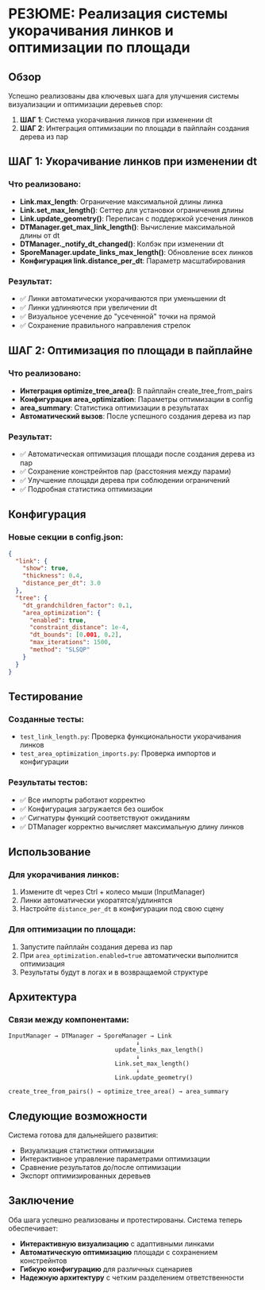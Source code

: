# РЕЗЮМЕ: Реализация системы укорачивания линков и оптимизации по площади

## Обзор
Успешно реализованы два ключевых шага для улучшения системы визуализации и оптимизации деревьев спор:

1. **ШАГ 1**: Система укорачивания линков при изменении dt
2. **ШАГ 2**: Интеграция оптимизации по площади в пайплайн создания дерева из пар

## ШАГ 1: Укорачивание линков при изменении dt

### Что реализовано:
- **Link.max_length**: Ограничение максимальной длины линка
- **Link.set_max_length()**: Сеттер для установки ограничения длины
- **Link.update_geometry()**: Переписан с поддержкой усечения линков
- **DTManager.get_max_link_length()**: Вычисление максимальной длины от dt
- **DTManager._notify_dt_changed()**: Колбэк при изменении dt
- **SporeManager.update_links_max_length()**: Обновление всех линков
- **Конфигурация link.distance_per_dt**: Параметр масштабирования

### Результат:
- ✅ Линки автоматически укорачиваются при уменьшении dt
- ✅ Линки удлиняются при увеличении dt
- ✅ Визуальное усечение до "усеченной" точки на прямой
- ✅ Сохранение правильного направления стрелок

## ШАГ 2: Оптимизация по площади в пайплайне

### Что реализовано:
- **Интеграция optimize_tree_area()**: В пайплайн create_tree_from_pairs
- **Конфигурация area_optimization**: Параметры оптимизации в config
- **area_summary**: Статистика оптимизации в результатах
- **Автоматический вызов**: После успешного создания дерева из пар

### Результат:
- ✅ Автоматическая оптимизация площади после создания дерева из пар
- ✅ Сохранение констрейнтов пар (расстояния между парами)
- ✅ Улучшение площади дерева при соблюдении ограничений
- ✅ Подробная статистика оптимизации

## Конфигурация

### Новые секции в config.json:

```json
{
  "link": {
    "show": true,
    "thickness": 0.4,
    "distance_per_dt": 3.0
  },
  "tree": {
    "dt_grandchildren_factor": 0.1,
    "area_optimization": {
      "enabled": true,
      "constraint_distance": 1e-4,
      "dt_bounds": [0.001, 0.2],
      "max_iterations": 1500,
      "method": "SLSQP"
    }
  }
}
```

## Тестирование

### Созданные тесты:
- `test_link_length.py`: Проверка функциональности укорачивания линков
- `test_area_optimization_imports.py`: Проверка импортов и конфигурации

### Результаты тестов:
- ✅ Все импорты работают корректно
- ✅ Конфигурация загружается без ошибок
- ✅ Сигнатуры функций соответствуют ожиданиям
- ✅ DTManager корректно вычисляет максимальную длину линков

## Использование

### Для укорачивания линков:
1. Измените dt через Ctrl + колесо мыши (InputManager)
2. Линки автоматически укоратятся/удлинятся
3. Настройте `distance_per_dt` в конфигурации под свою сцену

### Для оптимизации по площади:
1. Запустите пайплайн создания дерева из пар
2. При `area_optimization.enabled=true` автоматически выполнится оптимизация
3. Результаты будут в логах и в возвращаемой структуре

## Архитектура

### Связи между компонентами:
```
InputManager → DTManager → SporeManager → Link
                                    ↓
                              update_links_max_length()
                                    ↓
                              Link.set_max_length()
                                    ↓
                              Link.update_geometry()
```

```
create_tree_from_pairs() → optimize_tree_area() → area_summary
```

## Следующие возможности

Система готова для дальнейшего развития:
- Визуализация статистики оптимизации
- Интерактивное управление параметрами оптимизации
- Сравнение результатов до/после оптимизации
- Экспорт оптимизированных деревьев

## Заключение

Оба шага успешно реализованы и протестированы. Система теперь обеспечивает:
- **Интерактивную визуализацию** с адаптивными линками
- **Автоматическую оптимизацию** площади с сохранением констрейнтов
- **Гибкую конфигурацию** для различных сценариев
- **Надежную архитектуру** с четким разделением ответственности

